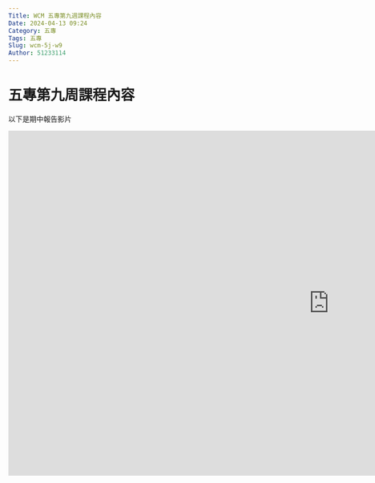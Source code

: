 ```yaml
---
Title: WCM 五專第九週課程內容
Date: 2024-04-13 09:24
Category: 五專
Tags: 五專
Slug: wcm-5j-w9
Author: 51233114
---
```


<!-- PELICAN_END_SUMMARY -->

# 五專第九周課程內容

以下是期中報告影片
<iframe width="1280" height="688" src="https://www.youtube.com/embed/nRgOuU0Kptk" title="" frameborder="0" allow="accelerometer; autoplay; clipboard-write; encrypted-media; gyroscope; picture-in-picture; web-share" referrerpolicy="strict-origin-when-cross-origin" allowfullscreen></iframe>